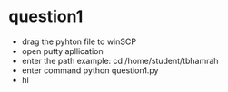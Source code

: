 # question1

 * drag the pyhton file to winSCP
 * open putty apllication
 * enter the path example: cd /home/student/tbhamrah
 * enter command python question1.py
 * hi

